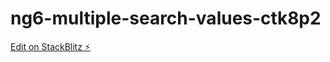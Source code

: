 # ng6-multiple-search-values-ctk8p2

[Edit on StackBlitz ⚡️](https://stackblitz.com/edit/ng6-multiple-search-values-ctk8p2)